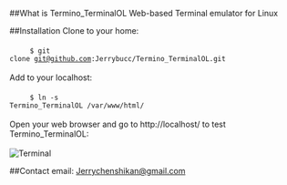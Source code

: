 ##What is Termino_TerminalOL
Web-based Terminal emulator for Linux

##Installation
Clone to your home:<br/><br/>
&nbsp;&nbsp;&nbsp;&nbsp;&nbsp;&nbsp;&nbsp;&nbsp;&nbsp;<code>$ git clone git@github.com:Jerrybucc/Termino_TerminalOL.git</code><br/><br/>
Add to your localhost:<br/><br/>
&nbsp;&nbsp;&nbsp;&nbsp;&nbsp;&nbsp;&nbsp;&nbsp;&nbsp;<code>$ ln -s Termino_TerminalOL /var/www/html/</code><br/><br/>
Open your web browser and go to http://localhost/ to test Termino_TerminalOL:<br/><br/>
	![Terminal](https://nj02all01.baidupcs.com/file/560c5b5abb1186a01c65de586f645201?bkt=p3-1400560c5b5abb1186a01c65de586f645201f8241843000000004b96&fid=1076888732-250528-400745424206551&time=1473387841&sign=FDTAXGERLBH-DCb740ccc5511e5e8fedcff06b081203-DYRT0%2FUE1VZXkhEUk9ip7mCCapw%3D&to=nj2hb&fm=Yan,B,T,nc&sta_dx=19350&sta_cs=&sta_ft=png&sta_ct=0&sta_mt=0&fm2=Yangquan,B,T,nc&newver=1&newfm=1&secfm=1&flow_ver=3&pkey=1400560c5b5abb1186a01c65de586f645201f8241843000000004b96&sl=75956300&expires=8h&rt=sh&r=742301793&mlogid=5854642024643722254&vuk=1076888732&vbdid=3491262872&fin=terminal.png&fn=terminal.png&slt=pm&uta=0&rtype=1&iv=0&isw=0&dp-logid=5854642024643722254&dp-callid=0.1.1&hps=1&csl=600&csign=mrZRbey%2F2dhBeFKXq29qkyFfA3E%3D)

##Contact
email: Jerrychenshikan@gmail.com
